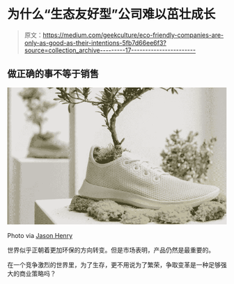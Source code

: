 # 为什么“生态友好型”公司难以茁壮成长

> 原文：<https://medium.com/geekculture/eco-friendly-companies-are-only-as-good-as-their-intentions-5fb7d66ee6f3?source=collection_archive---------17----------------------->

## 做正确的事不等于销售

![](img/72e4394053310e7de727e90c07785bad.png)

Photo via [Jason Henry](https://footwearnews.com/2021/business/retail/allbirds-ipo-1203136155/)

世界似乎正朝着更加环保的方向转变。但是市场表明，产品仍然是最重要的。

在一个竞争激烈的世界里，为了生存，更不用说为了繁荣，争取变革是一种足够强大的商业策略吗？